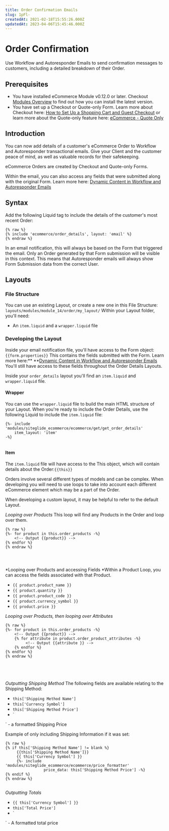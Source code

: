 ```yaml
---
title: Order Confirmation Emails
slug: 1pFl-
createdAt: 2021-02-18T15:55:26.000Z
updatedAt: 2023-04-06T15:45:46.000Z
---
```


# Order Confirmation

Use Workflow and Autoresponder Emails to send confirmation messages to customers, including a detailed breakdown of their Order.

## Prerequisites

* You have installed eCommerce Module v0.12.0 or later. Checkout [Modules Overview](https://help.siteglide.com/article/131-modules-getting-started) to find out how you can install the latest version.
* You have set up a Checkout or Quote-only Form. Learn more about Checkout here: [How to Set Up a Shopping Cart and Guest Checkout](https://help.siteglide.com/article/163-how-to-set-up-a-shopping-cart-and-guest-checkout-tutorial) or learn more about the Quote-only feature here: [eCommerce - Quote Only](https://help.siteglide.com/article/172-ecommerce-quote-only-how-to-let-users-select-products-for-a-quote-instead-of-paying-immediately)

## Introduction

You can now add details of a customer's eCommerce Order to Workflow and Autoresponder transactional emails. Give your Client and the customer peace of mind, as well as valuable records for their safekeeping.

eCommerce Orders are created by Checkout and Quote-only Forms.

Within the email, you can also access any fields that were submitted along with the original Form. Learn more here: [Dynamic Content in Workflow and Autoresponder Emails](/cms/automations/dynamic-content-in-workflow-and-autoresponder-emails.md)

## Syntax

Add the following Liquid tag to include the details of the customer's most recent Order:
```liquid
{% raw %}
{% include 'ecommerce/order_details', layout: 'email' %}
{% endraw %}
```


In an email notification, this will always be based on the Form that triggered the email. Only an Order generated by that Form submission will be visible in this context. This means that Autoresponder emails will always show Form Submission data from the correct User.

## Layouts

### File Structure

You can use an existing Layout, or create a new one in this File Structure: `layouts/modules/module_14/order/my_layout/` Within your Layout folder, you'll need:

* An `item.liquid` and a `wrapper.liquid` file

### Developing the Layout

Inside your email notification file, you'll have access to the Form object: `{{form.properties}}` This contains the fields submitted with the Form. Learn more here:\*\* \*\*[Dynamic Content in Workflow and Autoresponder Emails](/cms/automations/dynamic-content-in-workflow-and-autoresponder-emails.md) You'll still have access to these fields throughout the Order Details Layouts.

Inside your `order_details` layout you'll find an `item.liquid` and `wrapper.liquid` file.

#### Wrapper

You can use the `wrapper.liquid` file to build the main HTML structure of your Layout. When you're ready to include the Order Details, use the following Liquid to include the `item.liquid` file:

```liquid
{%- include 'modules/siteglide_ecommerce/ecommerce/get/get_order_details'
    item_layout: 'item' 
-%}


```

#### Item

The `item.liquid` file will have access to the This object, which will contain details about the Order:`{{this}}`

Orders involve several different types of models and can be complex. When developing you will need to use loops to take into account each different eCommerce element which may be a part of the Order.

When developing a custom layout, it may be helpful to refer to the default Layout.

_Looping over Products_ This loop will find any Products in the Order and loop over them.

```liquid
{% raw %}
{%- for product in this.order_products -%}
    <!-- Output {{product}} -->
{% endfor %}
{% endraw %}




```

\*Looping over Products and accessing Fields \*Within a Product Loop, you can access the fields associated with that Product.

* `{{ product.product_name }}`
* `{{ product.quantity }}`
* `{{ product.product_code }}`
* `{{ product.currency_symbol }}`
* `{{ product.price }}`

_Looping over Products, then looping over Attributes_

```liquid
{% raw %}
{%- for product in this.order_products -%}
    <!-- Output {{product}} -->
    {% for attribute in product.order_product_attributes -%}
         <!-- Output {{attribute }} -->
    {% endfor %}
{% endfor %}
{% endraw %}





```

_Outputting Shipping Method_ The following fields are available relating to the Shipping Method:

* `this['Shipping Method Name']`
* `this['Currency Symbol']`
* `this['Shipping Method Price']`
* \`

\` - a formatted Shipping Price

Example of only including Shipping Information if it was set:

```liquid
{% raw %}
{% if this['Shipping Method Name'] != blank %}
     {{this['Shipping Method Name']}}
     {{ this['Currency Symbol'] }}
     {%- include 'modules/siteglide_ecommerce/ecommerce/price_formatter'   
                 price_data: this['Shipping Method Price'] -%}
{% endif %}
{% endraw %}


```

_Outputting Totals_

* `{{ this['Currency Symbol'] }}`
* `this['Total Price']`
* \`

\` - A formatted total price
